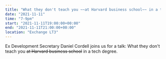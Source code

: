 ```yaml
---
title: "What they don't teach you ~~at Harvard business school~~ in a tech degree."
date: "2021-11-11"
time: "7-9pm"
start: "2021-11-11T19:00:00+00:00"
end: "2021-11-11T21:00:00+00:00"
location: "Exchange LT3"
---
```


Ex Development Secretary Daniel Cordell joins us for a talk: What they don't teach you ~~at Harvard business school~~ in a tech degree.

